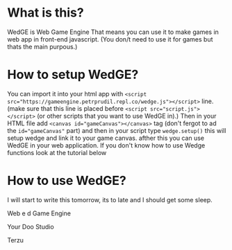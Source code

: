 # What is this?

WedGE is Web Game Engine
That means you can use it to make games in web app in front-end javascript. (You don/t need to use it for games but thats the main purpous.)

# How to setup WedGE?

You can import it into your html app with `<script src="https://gameengine.petrprudil.repl.co/wedge.js"></script>` line. (make sure that this line is placed before `<script src="script.js"></script>` (or other scripts that you want to use WedGE in).)
Then
in your HTML file add `<canvas id="gameCanvas"></canvas>` tag (don't fergot to ad the `id="gameCanvas"` part)
and then
in your script type `wedge.setup()` this will setup wedge and link it to your game canvas.
afther this you can use WedGE in your web application. If you don't know how to use Wedge functions look at the tutorial below

# How to use WedGE?

I will start to write this tomorrow, its to late and I should get some sleep.




Web
e
d
Game
Engine

Your Doo Studio

Terzu